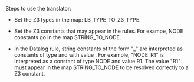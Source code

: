 Steps to use the translator:

- Set the Z3 types in the map: LB_TYPE_TO_Z3_TYPE.

- Set the Z3 constants that may appear in the rules. For exampe, NODE constants go in the map STRING_TO_NODE.

- In the Datalog rule, string constants of the form "<type>_<name>" are interpreted as constants of type <type> and with value <name>. For example, "NODE_R1" is interpreted as a constant of type NODE and value R1. The value "R1" must appear in the map STRING_TO_NODE to be resolved correctly to a Z3 constant.
